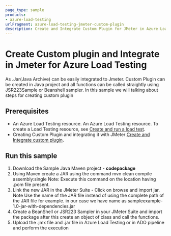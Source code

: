 ```yaml
---
page_type: sample
products:
- azure-load-testing
urlFragment: azure-load-testing-jmeter-custom-plugin
description: Create and Integrate Custom Plugin for JMeter in Azure Load Testing
---
```


# Create Custom plugin and Integrate in Jmeter for Azure Load Testing

As .Jar(Java Archive) can be easily integrated to Jmeter. Custom Plugin can be created in Java project and all functions can be called straightly using JSR223Sample or Beanshell sampler.
In this sample we will talking about steps for creating custom plugin

## Prerequisites

- An Azure Load Testing resource. An Azure Load Testing resource. To create a Load Testing resource, see [Create and run a load test](https://learn.microsoft.com/azure/load-testing/quickstart-create-and-run-load-test#create-an-azure-load-testing-resource).
- Creating Custom Plugin and integrating it with JMeter [Create and Integrate custom plugin](https://techcommunity.microsoft.com/t5/apps-on-azure-blog/custom-plugin-creation-and-integration-with-jmeter-and-azure/ba-p/3745773).

## Run this sample

1. Download the Sample Java Maven project - **codepackage**
2. Using Maven create a JAR using the command 
mvn clean compile assembly:single
Note: Execute this command on the location having .pom file present.
3. Link the new JAR in the JMeter Suite - Click on browse and import jar.
Note Use the name of the JAR file instead of using the complete path of the JAR file 
for example. in our case we have name as sampleexample-1.0-jar-with-dependencies.jar
4. Create a BeanShell or JSR223 Sampler in your JMeter Suite and import the package after this create an object of class and call the functions.
5. Upload the .jmx file and .jar file in Azure Load Testing or in ADO pipeline and perform the execution

